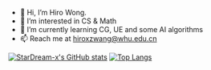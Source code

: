 - 👋 Hi, I’m Hiro Wong.
- 👀 I’m interested in CS & Math
- 🌱 I’m currently learning CG, UE and some AI algorithms
- 📫 Reach me at hiroxzwang@whu.edu.cn

[![StarDream-x's GitHub stats](https://github-readme-stats.vercel.app/api?username=StarDream-x&show_icons=true&theme=panda)](https://github.com/anuraghazra/github-readme-stats)
[![Top Langs](https://github-readme-stats.vercel.app/api/top-langs/?username=StarDream-x&layout=compact&hide=html,css,javascript,c&theme=panda)](https://github.com/anuraghazra/github-readme-stats)

<!---
StarDream-x/StarDream-x is a ✨ special ✨ repository because its `README.md` (this file) appears on your GitHub profile.
You can click the Preview link to take a look at your changes.
--->
